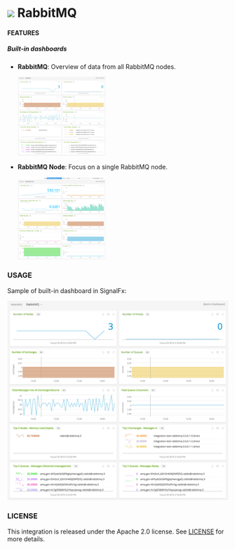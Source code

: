 # ![](https://github.com/signalfx/integrations/blob/master/rabbitmq/img/integrations_rabbitmq.png) RabbitMQ

#### FEATURES

##### Built-in dashboards

- **RabbitMQ**: Overview of data from all RabbitMQ nodes.

  [<img src='./img/dashboard_rabbitmq.png' width=200px>](./img/dashboard_rabbitmq.png)

- **RabbitMQ Node**: Focus on a single RabbitMQ node.

  [<img src='./img/dashboard_rabbitmq_node.png' width=200px>](./img/dashboard_rabbitmq_node.png)

### USAGE

Sample of built-in dashboard in SignalFx:

![](././img/dashboard_rabbitmq.png)

### LICENSE

This integration is released under the Apache 2.0 license. See [LICENSE](./LICENSE) for more details.
